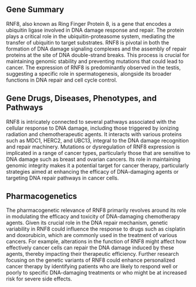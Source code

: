 ## Gene Summary
RNF8, also known as Ring Finger Protein 8, is a gene that encodes a ubiquitin ligase involved in DNA damage response and repair. The protein plays a critical role in the ubiquitin-proteasome system, mediating the transfer of ubiquitin to target substrates. RNF8 is pivotal in both the formation of DNA damage signaling complexes and the assembly of repair proteins at the site of DNA double-strand breaks. This process is crucial for maintaining genomic stability and preventing mutations that could lead to cancer. The expression of RNF8 is predominantly observed in the testis, suggesting a specific role in spermatogenesis, alongside its broader functions in DNA repair and cell cycle control.

## Gene Drugs, Diseases, Phenotypes, and Pathways
RNF8 is intricately connected to several pathways associated with the cellular response to DNA damage, including those triggered by ionizing radiation and chemotherapeutic agents. It interacts with various proteins such as MDC1, HERC2, and UBC13, integral to the DNA damage recognition and repair machinery. Mutations or dysregulation of RNF8 expression is implicated in a range of cancer types, particularly those that are sensitive to DNA damage such as breast and ovarian cancers. Its role in maintaining genomic integrity makes it a potential target for cancer therapy, particularly strategies aimed at enhancing the efficacy of DNA-damaging agents or targeting DNA repair pathways in cancer cells.

## Pharmacogenetics
The pharmacogenetic relevance of RNF8 primarily revolves around its role in modulating the efficacy and toxicity of DNA-damaging chemotherapy agents. Given its crucial role in the DNA repair mechanism, genetic variability in RNF8 could influence the response to drugs such as cisplatin and doxorubicin, which are commonly used in the treatment of various cancers. For example, alterations in the function of RNF8 might affect how effectively cancer cells can repair the DNA damage induced by these agents, thereby impacting their therapeutic efficiency. Further research focusing on the genetic variants of RNF8 could enhance personalized cancer therapy by identifying patients who are likely to respond well or poorly to specific DNA-damaging treatments or who might be at increased risk for severe side effects.